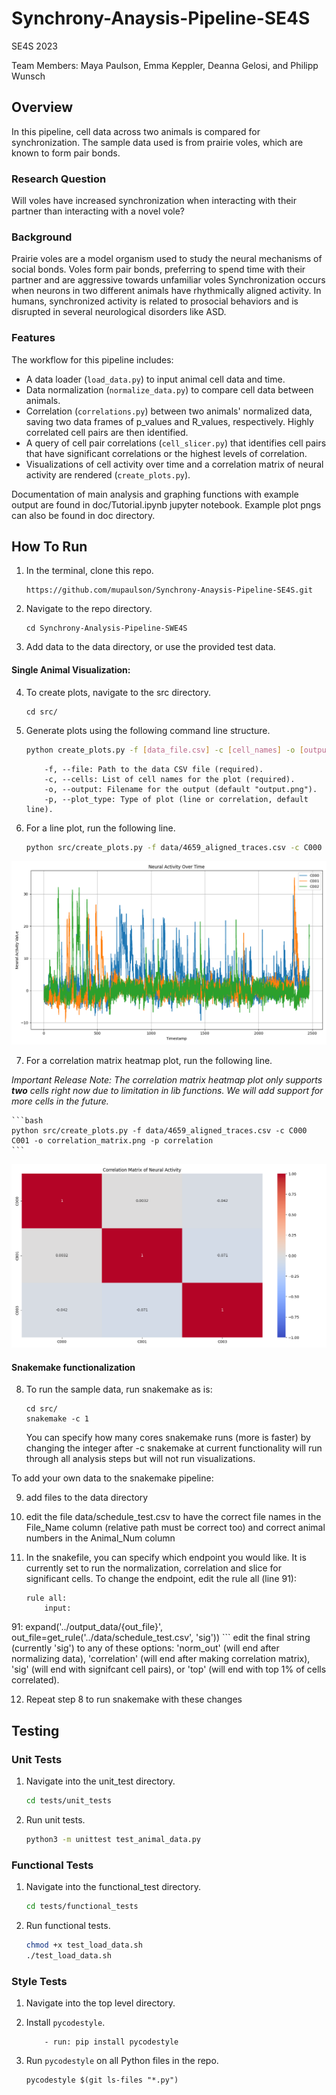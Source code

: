 # Synchrony-Anaysis-Pipeline-SE4S

SE4S 2023

Team Members: Maya Paulson, Emma Keppler, Deanna Gelosi, and Philipp Wunsch

## Overview

In this pipeline, cell data across two animals is compared for synchronization. The sample data used is from prairie voles, which are known to form pair bonds.

### Research Question

Will voles have increased synchronization when interacting with their partner than interacting with a novel vole?

### Background

Prairie voles are a model organism used to study the neural mechanisms of social bonds. Voles form pair bonds, preferring to spend time with their partner and are aggressive towards unfamiliar voles Synchronization occurs when neurons in two different animals have rhythmically aligned activity. In humans, synchronized activity is related to prosocial behaviors and is disrupted in several neurological disorders like ASD.

### Features

The workflow for this pipeline includes:

- A data loader (`load_data.py`) to input animal cell data and time.
- Data normalization (`normalize_data.py`) to compare cell data between animals.
- Correlation (`correlations.py`) between two animals' normalized data, saving two data frames of p_values and R_values, respectively. Highly correlated cell pairs are then identified.
- A query of cell pair correlations (`cell_slicer.py`) that identifies cell pairs that have significant correlations or the highest levels of correlation.
- Visualizations of cell activity over time and a correlation matrix of neural activity are rendered (`create_plots.py`).

Documentation of main analysis and graphing functions with example output are found in doc/Tutorial.ipynb jupyter notebook. Example plot pngs can also be found in doc directory.

## How To Run

1. In the terminal, clone this repo.

    ```
    https://github.com/mupaulson/Synchrony-Anaysis-Pipeline-SE4S.git
    ```

2. Navigate to the repo directory.

    ```
    cd Synchrony-Analysis-Pipeline-SWE4S
    ```

3. Add data to the data directory, or use the provided test data.

#### Single Animal Visualization:
4. To create plots, navigate to the src directory.

    ```
    cd src/
    ```

5. Generate plots using the following command line structure.
    ```bash
    python create_plots.py -f [data_file.csv] -c [cell_names] -o [output_filename.png] -p [plot_type]
    ```

    ```
        -f, --file: Path to the data CSV file (required).
        -c, --cells: List of cell names for the plot (required).
        -o, --output: Filename for the output (default "output.png").
        -p, --plot_type: Type of plot (line or correlation, default line).
    ```

6. For a line plot, run the following line.

    ```bash
    python src/create_plots.py -f data/4659_aligned_traces.csv -c C000 C001 C002 -o line_plot.png -p line
    ```

![example_line_plot](docs/example_line_plot.png)


7. For a correlation matrix heatmap plot, run the following line.

*Important Release Note: The correlation matrix heatmap plot only supports ***two*** cells right now due to limitation in lib functions. We will add support for more cells in the future.*

    ```bash
    python src/create_plots.py -f data/4659_aligned_traces.csv -c C000 C001 -o correlation_matrix.png -p correlation
    ```
![example_correlation_matrix](docs/example_correlation_matrix.png)

#### Snakemake functionalization
8. To run the sample data, run snakemake as is:

    ```
    cd src/
    snakemake -c 1
    ```
    You can specify how many cores snakemake runs (more is faster) by changing the integer after -c
    snakemake at current functionality will run through all analysis steps but will not run visualizations.

To add your own data to the snakemake pipeline:

9. add files to the data directory

10. edit the file data/schedule_test.csv to have the correct file names in the File_Name column (relative path must be correct too) and correct animal numbers in the Animal_Num column

11. In the snakefile, you can specify which endpoint you would like. It is currently set to run the normalization, correlation and slice for significant cells. To change the endpoint, edit the rule all (line 91):

    ```
    rule all:
        input:
 91:        expand('../output_data/{out_file}', out_file=get_rule('../data/schedule_test.csv', 'sig'))
     ```
     edit the final string (currently 'sig') to any of these options: 'norm_out' (will end after normalizing data), 'correlation' (will end after making correlation matrix), 'sig' (will end with signifcant cell pairs), or 'top' (will end with top 1% of cells correlated).

12. Repeat step 8 to run snakemake with these changes

## Testing

### Unit Tests

1. Navigate into the unit_test directory.

    ```bash
    cd tests/unit_tests
    ```

2. Run unit tests.

   ```bash
   python3 -m unittest test_animal_data.py  
   ```

### Functional Tests

1. Navigate into the functional_test directory.

    ```bash
    cd tests/functional_tests
    ```

2. Run functional tests.

    ```bash
    chmod +x test_load_data.sh
    ./test_load_data.sh 
    ```

### Style Tests

1. Navigate into the top level directory.

2. Install `pycodestyle`.

    ```
        - run: pip install pycodestyle
    ```

3. Run `pycodestyle` on all Python files in the repo.
    ```
    pycodestyle $(git ls-files "*.py")
    ```
